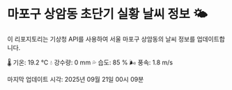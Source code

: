 
# 마포구 상암동 초단기 실황 날씨 정보 🌤️

이 리포지토리는 기상청 API를 사용하여 서울 마포구 상암동의 날씨 정보를 업데이트합니다. 

🌡️ 기온: 19.2 ℃
💧 강수량: 0 mm
💦 습도: 85 %
🌬️ 풍속: 1.8 m/s

마지막 업데이트 시각: 2025년 09월 21일 00시 09분    

